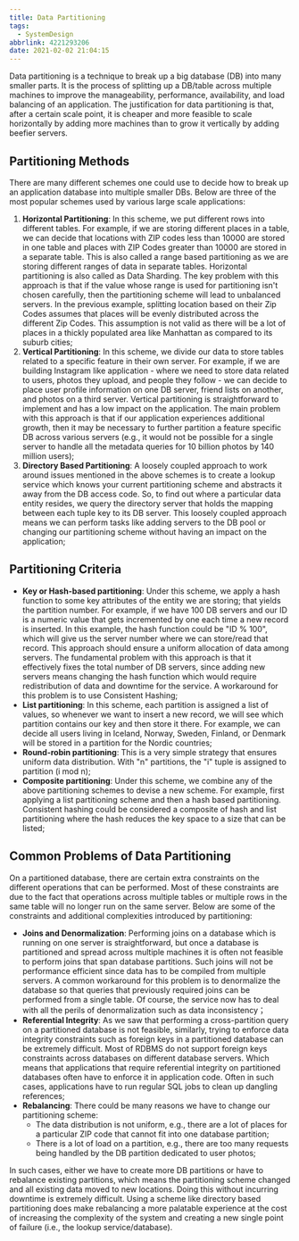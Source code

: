 ```yaml
---
title: Data Partitioning
tags:
  - SystemDesign
abbrlink: 4221293206
date: 2021-02-02 21:04:15
---
```

Data partitioning is a technique to break up a big database (DB) into many smaller parts. It is the process of splitting up a DB/table across multiple machines to improve the manageability, performance, availability, and load balancing of an application. The justification for data partitioning is that, after a certain scale point, it is cheaper and more feasible to scale horizontally by adding more machines than to grow it vertically by adding beefier servers.

## Partitioning Methods
There are many different schemes one could use to decide how to break up an application database into multiple smaller DBs. Below are three of the most popular schemes used by various large scale applications:
1. **Horizontal Partitioning**: In this scheme, we put different rows into different tables. For example, if we are storing different places in a table, we can decide that locations with ZIP codes less than 10000 are stored in one table and places with ZIP Codes greater than 10000 are stored in a separate table. This is also called a range based partitioning as we are storing different ranges of data in separate tables. Horizontal partitioning is also called as Data Sharding.
    The key problem with this approach is that if the value whose range is used for partitioning isn't chosen carefully, then the partitioning scheme will lead to unbalanced servers. In the previous example, splitting location based on their Zip Codes assumes that places will be evenly distributed across the different Zip Codes. This assumption is not valid as there will be a lot of places in a thickly populated area like Manhattan as compared to its suburb cities;
2. **Vertical Partitioning**: In this scheme, we divide our data to store tables related to a specific feature in their own server. For example, if we are building Instagram like application - where we need to store data related to users, photos they upload, and people they follow - we can decide to place user profile information on one DB server, friend lists on another, and photos on a third server.
    Vertical partitioning is straightforward to implement and has a low impact on the application. The main problem with this approach is that if our application experiences additional growth, then it may be necessary to further partition a feature specific DB across various servers (e.g., it would not be possible for a single server to handle all the metadata queries for 10 billion photos by 140 million users);
3. **Directory Based Partitioning**: A loosely coupled approach to work around issues mentioned in the above schemes is to create a lookup service which knows your current partitioning scheme and abstracts it away from the DB access code. So, to find out where a particular data entity resides, we query the directory server that holds the mapping between each tuple key to its DB server. This loosely coupled approach means we can perform tasks like adding servers to the DB pool or changing our partitioning scheme without having an impact on the application;

<!--more-->
## Partitioning Criteria
- **Key or Hash-based partitioning**: Under this scheme, we apply a hash function to some key attributes of the entity we are storing; that yields the partition number. For example, if we have 100 DB servers and our ID is a numeric value that gets incremented by one each time a new record is inserted. In this example, the hash function could be "ID % 100", which will give us the server number where we can store/read that record. This approach should ensure a uniform allocation of data among servers. The fundamental problem with this approach is that it effectively fixes the total number of DB servers, since adding new servers means changing the hash function which would require redistribution of data and downtime for the service. A workaround for this problem is to use Consistent Hashing;
- **List partitioning**: In this scheme, each partition is assigned a list of values, so whenever we want to insert a new record, we will see which partition contains our key and then store it there. For example, we can decide all users living in Iceland, Norway, Sweden, Finland, or Denmark will be stored in a partition for the Nordic countries;
- **Round-robin partitioning**: This is a very simple strategy that ensures uniform data distribution. With "n" partitions, the "i" tuple is assigned to partition (i mod n);
- **Composite partitioning**: Under this scheme, we combine any of the above partitioning schemes to devise a new scheme. For example, first applying a list partitioning scheme and then a hash based partitioning. Consistent hashing could be considered a composite of hash and list partitioning where the hash reduces the key space to a size that can be listed;

## Common Problems of Data Partitioning
On a partitioned database, there are certain extra constraints on the different operations that can be performed. Most of these constraints are due to the fact that operations across multiple tables or multiple rows in the same table will no longer run on the same server. Below are some of the constraints and additional complexities introduced by partitioning:
- **Joins and Denormalization**: Performing joins on a database which is running on one server is straightforward, but once a database is partitioned and spread across multiple machines it is often not feasible to perform joins that span database partitions. Such joins will not be performance efficient since data has to be compiled from multiple servers. A common workaround for this problem is to denormalize the database so that queries that previously required joins can be performed from a single table. Of course, the service now has to deal with all the perils of denormalization such as data inconsistency；
- **Referential Integrity**: As we saw that performing a cross-partition query on a partitioned database is not feasible, similarly, trying to enforce data integrity constraints such as foreign keys in a partitioned database can be extremely difficult.
Most of RDBMS do not support foreign keys constraints across databases on different database servers. Which means that applications that require referential integrity on partitioned databases often have to enforce it in application code. Often in such cases, applications have to run regular SQL jobs to clean up dangling references;
- **Rebalancing**: There could be many reasons we have to change our partitioning scheme:
    - The data distribution is not uniform, e.g., there are a lot of places for a particular ZIP code that cannot fit into one database partition;
    - There is a lot of load on a partition, e.g., there are too many requests being handled by the DB partition dedicated to user photos;

In such cases, either we have to create more DB partitions or have to rebalance existing partitions, which means the partitioning scheme changed and all existing data moved to new locations. Doing this without incurring downtime is extremely difficult. Using a scheme like directory based partitioning does make rebalancing a more palatable experience at the cost of increasing the complexity of the system and creating a new single point of failure (i.e., the lookup service/database).
